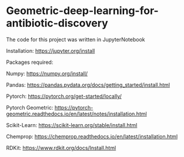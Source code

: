 # Geometric-deep-learning-for-antibiotic-discovery

The code for this project was written in JupyterNotebook

Installation: https://jupyter.org/install


Packages required:

Numpy: https://numpy.org/install/

Pandas: https://pandas.pydata.org/docs/getting_started/install.html

Pytorch: https://pytorch.org/get-started/locally/

Pytorch Geometric: https://pytorch-geometric.readthedocs.io/en/latest/notes/installation.html

Scikit-Learn: https://scikit-learn.org/stable/install.html

Chemprop: https://chemprop.readthedocs.io/en/latest/installation.html

RDKit: https://www.rdkit.org/docs/Install.html

